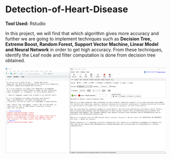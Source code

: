 # Detection-of-Heart-Disease

**Tool Used:** Rstudio

In this project, we will find that which algorithm gives more accuracy and further we are going to implement techniques such as **Decision Tree, Extreme Boost, Random Forest, Support Vector Machine, Linear Model and Neural Network** in order to get high accuracy. From these techniques, identify the Leaf node and filter computation is done from decision tree obtained.

![Implementation](/images/Picture1.png)
